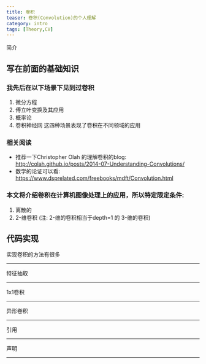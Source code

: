 ```yaml
---
title: 卷积
teaser: 卷积(Convolution)的个人理解
category: intro
tags: [Theory,CV]
---
```


简介

## 写在前面的基础知识

### 我先后在以下场景下见到过卷积
1. 微分方程
2. 傅立叶变换及其应用
3. 概率论
4. 卷积神经网
这四种场景表现了卷积在不同领域的应用

### 相关阅读 

* 推荐一下Christopher Olah 的理解卷积的blog:
	http://colah.github.io/posts/2014-07-Understanding-Convolutions/
* 数学的论证可以看:
	https://www.dsprelated.com/freebooks/mdft/Convolution.html

### 本文将介绍卷积在计算机图像处理上的应用，所以特定限定条件:
1. 离散的 
2. 2-维卷积 (注: 2-维的卷积相当于depth=1 的 3-维的卷积)

## 代码实现
实现卷积的方法有很多

---

特征抽取

---
1x1卷积

---
异形卷积

---

引用

---
声明


---

